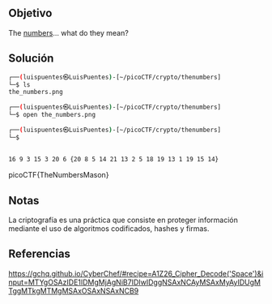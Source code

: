 ## Objetivo 
The [numbers](https://jupiter.challenges.picoctf.org/static/f209a32253affb6f547a585649ba4fda/the_numbers.png)... what do they mean?

## Solución
```bash
┌──(luispuentes㉿LuisPuentes)-[~/picoCTF/crypto/thenumbers]
└─$ ls
the_numbers.png
                                                                                                                           
┌──(luispuentes㉿LuisPuentes)-[~/picoCTF/crypto/thenumbers]
└─$ open the_numbers.png               
                                                                                                                           
┌──(luispuentes㉿LuisPuentes)-[~/picoCTF/crypto/thenumbers]
└─$ 
    

16 9 3 15 3 20 6 {20 8 5 14 21 13 2 5 18 19 13 1 19 15 14}
```
picoCTF{TheNumbersMason}

## Notas
La criptografía es una práctica que consiste en proteger información mediante el uso de algoritmos codificados, hashes y firmas.

## Referencias
https://gchq.github.io/CyberChef/#recipe=A1Z26_Cipher_Decode('Space')&input=MTYgOSAzIDE1IDMgMjAgNiB7IDIwIDggNSAxNCAyMSAxMyAyIDUgMTggMTkgMTMgMSAxOSAxNSAxNCB9